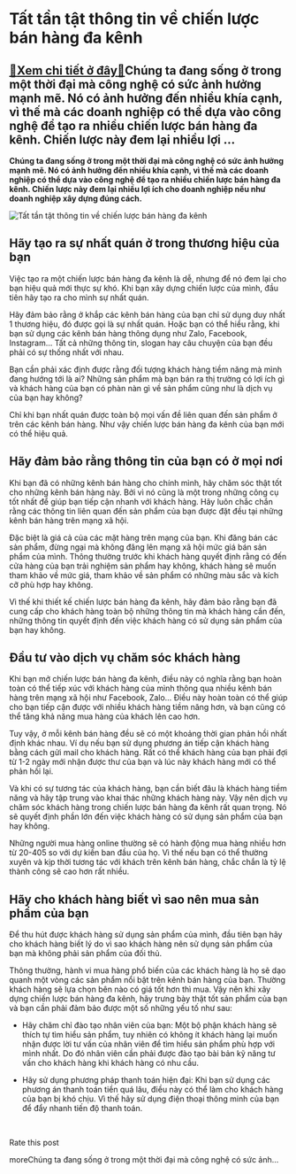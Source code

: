 Tất tần tật thông tin về chiến lược bán hàng đa kênh
====================================================

[:gift:Xem chi tiết ở đây:gift:](https://hddtvn.com/tat-tan-tat-thong-tin-ve-chien-luoc-ban-hang-da-kenh/)Chúng ta đang sống ở trong một thời đại mà công nghệ có sức ảnh hưởng mạnh mẽ. Nó có ảnh hưởng đến nhiều khía cạnh, vì thế mà các doanh nghiệp có thể dựa vào công nghệ để tạo ra nhiều chiến lược bán hàng đa kênh. Chiến lược này đem lại nhiều lợi …
-------------------------------------------------------------------------------------------------------------------------------------------------------------------------------------------------------------------------------------------------------

**Chúng ta đang sống ở trong một thời đại mà công nghệ có sức ảnh hưởng mạnh mẽ. Nó có ảnh hưởng đến nhiều khía cạnh, vì thế mà các doanh nghiệp có thể dựa vào công nghệ để tạo ra nhiều chiến lược bán hàng đa kênh. Chiến lược này đem lại nhiều lợi ích cho doanh nghiệp nếu như doanh nghiệp xây dựng đúng cách.**


![Tất tần tật thông tin về chiến lược bán hàng đa kênh](https://hddtvn.com/wp-content/uploads/2021/01/omni-channel-technology-online-retail-business_31965-2990.jpg)


Hãy tạo ra sự nhất quán ở trong thương hiệu của bạn
---------------------------------------------------


Việc tạo ra một chiến lược bán hàng đa kênh là dễ, nhưng để nó đem lại cho bạn hiệu quả mới thực sự khó. Khi bạn xây dựng chiến lược của mình, đầu tiên hãy tạo ra cho mình sự nhất quán.


Hãy đảm bảo rằng ở khắp các kênh bán hàng của bạn chỉ sử dụng duy nhất 1 thương hiệu, đó được gọi là sự nhất quán. Hoặc bạn có thể hiểu rằng, khi bạn sử dụng các kênh bán hàng thông dụng như Zalo, Facebook, Instagram… Tất cả những thông tin, slogan hay câu chuyện của bạn đều phải có sự thống nhất với nhau.


Bạn cần phải xác định được rằng đối tượng khách hàng tiềm năng mà mình đang hướng tới là ai? Những sản phẩm mà bạn bán ra thị trường có lợi ích gì và khách hàng của bạn có phàn nàn gì về sản phẩm cũng như là dịch vụ của bạn hay không?


Chỉ khi bạn nhất quán được toàn bộ mọi vấn đề liên quan đến sản phẩm ở trên các kênh bán hàng. Như vậy chiến lược bán hàng đa kênh của bạn mới có thể hiệu quả.


Hãy đảm bảo rằng thông tin của bạn có ở mọi nơi
-----------------------------------------------


Khi bạn đã có những kênh bán hàng cho chính mình, hãy chăm sóc thật tốt cho những kênh bán hàng này. Bởi vì nó cũng là một trong những công cụ tốt nhất để giúp bạn tiếp cận nhanh với khách hàng. Hãy luôn chắc chắn rằng các thông tin liên quan đến sản phẩm của bạn được đặt đều tại những kênh bán hàng trên mạng xã hội.


Đặc biệt là giá cả của các mặt hàng trên mạng của bạn. Khi đăng bán các sản phẩm, đừng ngại mà không đăng lên mạng xã hội mức giá bán sản phẩm của mình. Thông thường trước khi khách hàng quyết định rằng có đến cửa hàng của bạn trải nghiệm sản phẩm hay không, khách hàng sẽ muốn tham khảo về mức giá, tham khảo về sản phẩm có những màu sắc và kích cỡ phù hợp hay không.


Vì thế khi thiết kế chiến lược bán hàng đa kênh, hãy đảm bảo rằng bạn đã cung cấp cho khách hàng toàn bộ những thông tin mà khách hàng cần đến, những thông tin quyết định đến việc khách hàng có sử dụng sản phẩm của bạn hay không.


Đầu tư vào dịch vụ chăm sóc khách hàng
--------------------------------------


Khi bạn mở chiến lược bán hàng đa kênh, điều này có nghĩa rằng bạn hoàn toàn có thể tiếp xúc với khách hàng của mình thông qua nhiều kênh bán hàng trên mạng xã hội như Facebook, Zalo… Điều này hoàn toàn có thể giúp cho bạn tiếp cận được với nhiều khách hàng tiềm năng hơn, và bạn cũng có thể tăng khả năng mua hàng của khách lên cao hơn.


Tuy vậy, ở mỗi kênh bán hàng đều sẽ có một khoảng thời gian phản hồi nhất định khác nhau. Ví dụ nếu bạn sử dụng phương án tiếp cận khách hàng bằng cách gửi mail cho khách hàng. Rất có thể khách hàng của bạn phải đợi từ 1-2 ngày mới nhận được thư của bạn và lúc này khách hàng mới có thể phản hồi lại.


Và khi có sự tương tác của khách hàng, bạn cần biết đâu là khách hàng tiềm năng và hãy tập trung vào khai thác những khách hàng này. Vậy nên dịch vụ chăm sóc khách hàng trong chiến lược bán hàng đa kênh rất quan trọng. Nó sẽ quyết định phần lớn đến việc khách hàng có sử dụng sản phẩm của bạn hay không.


Những người mua hàng online thường sẽ có hành động mua hàng nhiều hơn từ 20-405 so với dự kiến ban đầu của họ. Vì thế nếu bạn có thể thường xuyên và kịp thời tương tác với khách trên kênh bán hàng, chắc chắn là tỷ lệ thành công sẽ cao hơn rất nhiều.


Hãy cho khách hàng biết vì sao nên mua sản phẩm của bạn
-------------------------------------------------------


Để thu hút được khách hàng sử dụng sản phẩm của mình, đầu tiên bạn hãy cho khách hàng biết lý do vì sao khách hàng nên sử dụng sản phẩm của bạn mà không phải sản phẩm của đối thủ.


Thông thường, hành vi mua hàng phổ biến của các khách hàng là họ sẽ dạo quanh một vòng các sản phẩm nổi bật trên kênh bán hàng của bạn. Thường khách hàng sẽ lựa chọn bên nào có giá tốt hơn thì mua. Vậy nên khi xây dựng chiến lược bán hàng đa kênh, hãy trưng bày thật tốt sản phẩm của bạn và bạn cần phải đảm bảo được một số những yếu tố như sau:




* Hãy chăm chỉ đào tạo nhân viên của bạn: Một bộ phận khách hàng sẽ thích tự tìm hiểu sản phẩm, tuy nhiên có không ít khách hàng lại muốn nhận được lời tư vấn của nhân viên để tìm hiểu sản phẩm phù hợp với mình nhất. Do đó nhân viên cần phải được đào tạo bài bản kỹ năng tư vấn cho khách hàng khi khách hàng có nhu cầu.

* Hãy sử dụng phương pháp thanh toán hiện đại: Khi bạn sử dụng các phương án thanh toán tiền quá lâu, điều này có thể làm cho khách hàng của bạn bị khó chịu. Vì thế hãy sử dụng điện thoại thông minh của bạn để đẩy nhanh tiến độ thanh toán.



 








































Rate this post


moreChúng ta đang sống ở trong một thời đại mà công nghệ có sức ảnh…

